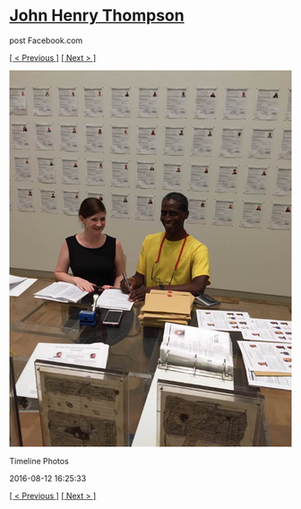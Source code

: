 # [John Henry Thompson](../README.md)
post Facebook.com

[[ < Previous ]](2016-08-13-17.md) [[ Next > ]](2016-08-12-2.md)

[![](../media/2016-08-12/Timeline-Photos.jpg)](../README.md)

Timeline Photos

2016-08-12 16:25:33

[[ < Previous ]](2016-08-13-17.md) [[ Next > ]](2016-08-12-2.md)